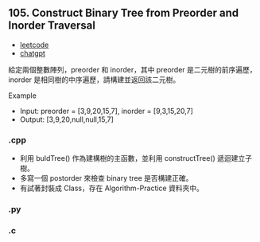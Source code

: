 ## 105. Construct Binary Tree from Preorder and Inorder Traversal
- [leetcode](https://leetcode.com/problems/construct-binary-tree-from-preorder-and-inorder-traversal/description/)
- [chatgpt](https://chat.openai.com/share/bb0d12dd-864d-4911-867c-ef6e365e157c)

給定兩個整數陣列，preorder 和 inorder，其中 preorder 是二元樹的前序遍歷，inorder 是相同樹的中序遍歷，請構建並返回該二元樹。

Example
- Input: preorder = [3,9,20,15,7], inorder = [9,3,15,20,7]
- Output: [3,9,20,null,null,15,7]
### .cpp 
- 利用 buldTree() 作為建構樹的主函數，並利用 constructTree() 遞迴建立子樹。
- 多寫一個 postorder 來檢查 binary tree 是否構建正確。
- 有試著封裝成 Class，存在 Algorithm-Practice 資料夾中。
### .py
### .c